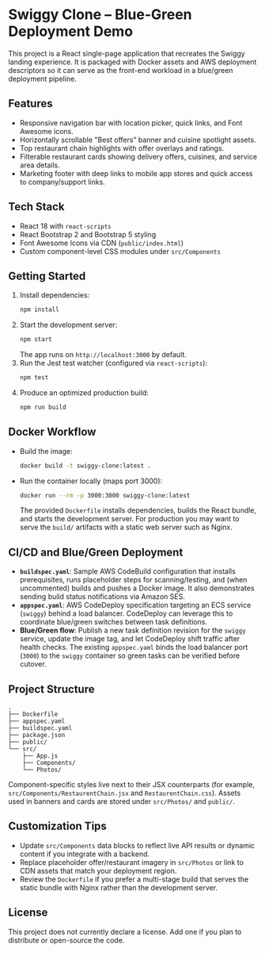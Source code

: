 # Swiggy Clone – Blue-Green Deployment Demo

This project is a React single-page application that recreates the Swiggy landing experience. It is packaged with Docker assets and AWS deployment descriptors so it can serve as the front-end workload in a blue/green deployment pipeline.

## Features
- Responsive navigation bar with location picker, quick links, and Font Awesome icons.
- Horizontally scrollable "Best offers" banner and cuisine spotlight assets.
- Top restaurant chain highlights with offer overlays and ratings.
- Filterable restaurant cards showing delivery offers, cuisines, and service area details.
- Marketing footer with deep links to mobile app stores and quick access to company/support links.

## Tech Stack
- React 18 with `react-scripts`
- React Bootstrap 2 and Bootstrap 5 styling
- Font Awesome Icons via CDN (`public/index.html`)
- Custom component-level CSS modules under `src/Components`

## Getting Started
1. Install dependencies:
   ```bash
   npm install
   ```
2. Start the development server:
   ```bash
   npm start
   ```
   The app runs on `http://localhost:3000` by default.
3. Run the Jest test watcher (configured via `react-scripts`):
   ```bash
   npm test
   ```
4. Produce an optimized production build:
   ```bash
   npm run build
   ```

## Docker Workflow
- Build the image:
  ```bash
  docker build -t swiggy-clone:latest .
  ```
- Run the container locally (maps port 3000):
  ```bash
  docker run --rm -p 3000:3000 swiggy-clone:latest
  ```
  The provided `Dockerfile` installs dependencies, builds the React bundle, and starts the development server. For production you may want to serve the `build/` artifacts with a static web server such as Nginx.

## CI/CD and Blue/Green Deployment
- **`buildspec.yaml`**: Sample AWS CodeBuild configuration that installs prerequisites, runs placeholder steps for scanning/testing, and (when uncommented) builds and pushes a Docker image. It also demonstrates sending build status notifications via Amazon SES.
- **`appspec.yaml`**: AWS CodeDeploy specification targeting an ECS service (`swiggy`) behind a load balancer. CodeDeploy can leverage this to coordinate blue/green switches between task definitions.
- **Blue/Green flow**: Publish a new task definition revision for the `swiggy` service, update the image tag, and let CodeDeploy shift traffic after health checks. The existing `appspec.yaml` binds the load balancer port (`3000`) to the `swiggy` container so green tasks can be verified before cutover.

## Project Structure
```
.
├── Dockerfile
├── appspec.yaml
├── buildspec.yaml
├── package.json
├── public/
└── src/
    ├── App.js
    ├── Components/
    └── Photos/
```
Component-specific styles live next to their JSX counterparts (for example, `src/Components/RestaurentChain.jsx` and `RestaurentChain.css`). Assets used in banners and cards are stored under `src/Photos/` and `public/`.

## Customization Tips
- Update `src/Components` data blocks to reflect live API results or dynamic content if you integrate with a backend.
- Replace placeholder offer/restaurant imagery in `src/Photos` or link to CDN assets that match your deployment region.
- Review the `Dockerfile` if you prefer a multi-stage build that serves the static bundle with Nginx rather than the development server.

## License
This project does not currently declare a license. Add one if you plan to distribute or open-source the code.

